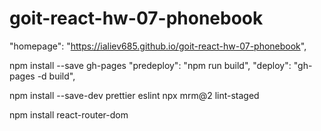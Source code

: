 # goit-react-hw-07-phonebook

"homepage": "https://ialiev685.github.io/goit-react-hw-07-phonebook",

npm install --save gh-pages
"predeploy": "npm run build",
"deploy": "gh-pages -d build",

npm install --save-dev prettier eslint
npx mrm@2 lint-staged

npm install react-router-dom

